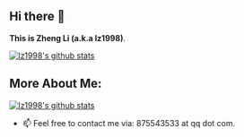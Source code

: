 

<!--
### Hi there 👋
**lz1998/lz1998** is a ✨ _special_ ✨ repository because its `README.md` (this file) appears on your GitHub profile.

Here are some ideas to get you started:

- 🔭 I’m currently working on ...
- 🌱 I’m currently learning ...
- 👯 I’m looking to collaborate on ...
- 🤔 I’m looking for help with ...
- 💬 Ask me about ...
- 📫 How to reach me: ...
- 😄 Pronouns: ...
- ⚡ Fun fact: ...
-->

## Hi there 👋
**This is Zheng Li (a.k.a lz1998)**.


[![lz1998's github stats](https://github-readme-stats.vercel.app/api?username=lz1998&show_icons=true&include_all_commits=true)](https://github.com/anuraghazra/github-readme-stats)

## **More About Me:**

[![lz1998's github stats](https://github-readme-stats.vercel.app/api/top-langs?username=lz1998&layout=compact&hide=C)](https://github.com/anuraghazra/github-readme-stats)

- 📫 Feel free to contact me via: 875543533 at qq dot com.
